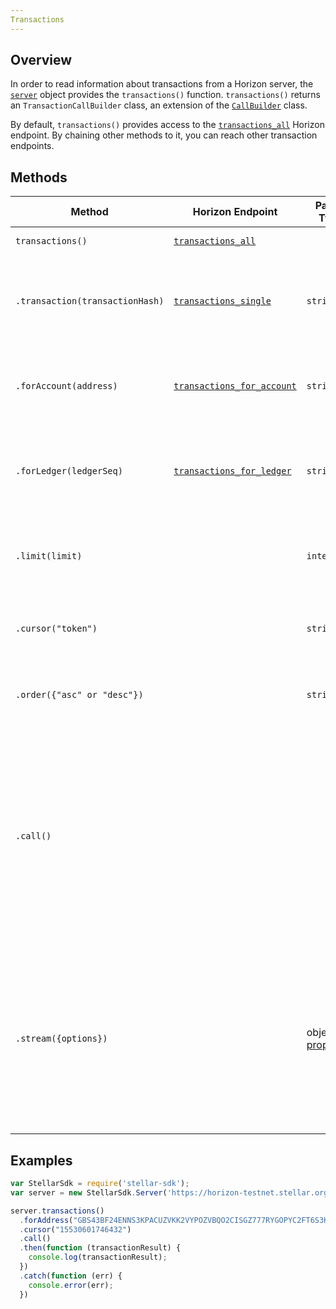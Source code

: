 ```yaml
---
Transactions
---
```


## Overview

In order to read information about transactions from a Horizon server, the [`server`](./server.md) object provides the `transactions()` function. `transactions()` returns an `TransactionCallBuilder` class, an extension of the [`CallBuilder`](./call_builder.md) class.

By default, `transactions()` provides access to the [`transactions_all`](https://stellar.org/developers/horizon/reference/transactions-all.html) Horizon endpoint.  By chaining other methods to it, you can reach other transaction endpoints.

## Methods

| Method | Horizon Endpoint | Param Type | Description |
| --- | --- | --- | --- |
| `transactions()` | [`transactions_all`](https://stellar.org/developers/horizon/reference/transactions-all.html) |  | Access all transactions. |
| `.transaction(transactionHash)` | [`transactions_single`](https://stellar.org/developers/horizon/reference/transactions-single.html) | `string` | Pass in the hash of the transaction you're interested in to access its details. |
| `.forAccount(address)` | [`transactions_for_account`](https://stellar.org/developers/horizon/reference/transactions-for-account.html) | `string` | Pass in the address of a particular account to access its transactions. |
| `.forLedger(ledgerSeq)` | [`transactions_for_ledger`](https://stellar.org/developers/horizon/reference/transactions-for-ledger.html) | `string` | Pass in the ledger sequence of a particular ledger to access its transactions. |
| `.limit(limit)` | | `integer` | Limits the number of returned resources to the given `limit`.|
| `.cursor("token")` | | `string` | Return only resources after the given paging token. |
| `.order({"asc" or "desc"})` | | `string` |  Order the returned collection in "asc" or "desc" order. |
| `.call()` | | | Triggers a HTTP Request to the Horizon server based on the builder's current configuration.  Returns a `Promise` that resolves to the server's response.  For more on `Promise`, see [these docs](https://developer.mozilla.org/en-US/docs/Web/JavaScript/Reference/Global_Objects/Promise).|
| `.stream({options})` | | object of [properties](https://developer.mozilla.org/en-US/docs/Web/API/EventSource#Properties) | Creates an `EventSource` that listens for incoming messages from the server.  URL based on builder's current configuration.  For more on `EventSource`, see [these docs](https://developer.mozilla.org/en-US/docs/Web/API/EventSource). |

## Examples

```js
var StellarSdk = require('stellar-sdk');
var server = new StellarSdk.Server('https://horizon-testnet.stellar.org');

server.transactions()
  .forAddress("GBS43BF24ENNS3KPACUZVKK2VYPOZVBQO2CISGZ777RYGOPYC2FT6S3K")
  .cursor("15530601746432")
  .call()
  .then(function (transactionResult) {
    console.log(transactionResult);
  })
  .catch(function (err) {
    console.error(err);
  })
```
